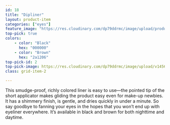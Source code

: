 ```yaml
---
id: 18
title: "Dipliner"
layout: product-item
categories: ["eyes"]
feature_image: "https://res.cloudinary.com/dp79ddrmc/image/upload/products/dipliner.jpg"
top-pick: true
colors:
    - color: "Black"
      hex: "000000"
    - color: "Brown"
      hex: "2a1206"
top-pick-id: 2
top-pick-image: https://res.cloudinary.com/dp79ddrmc/image/upload/v1456804124/top-pick/dipLiner.jpg
class: grid-item-2

---
```

This smudge-proof, richly colored liner is easy to use—the pointed tip of the short applicator makes gliding the product easy even for make-up newbies. It has a shimmery finish, is gentle, and dries quickly in under a minute.  So say goodbye  to fanning your eyes in the hopes that you won’t end up with eyeliner everywhere. It’s available in black and brown for both nighttime and daytime.